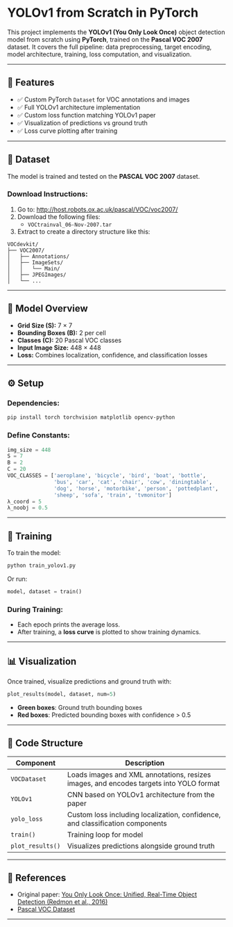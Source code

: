 # YOLOv1 from Scratch in PyTorch

This project implements the **YOLOv1 (You Only Look Once)** object detection model from scratch using **PyTorch**, trained on the **Pascal VOC 2007** dataset. It covers the full pipeline: data preprocessing, target encoding, model architecture, training, loss computation, and visualization.

---

## 📌 Features

- ✅ Custom PyTorch `Dataset` for VOC annotations and images  
- ✅ Full YOLOv1 architecture implementation  
- ✅ Custom loss function matching YOLOv1 paper  
- ✅ Visualization of predictions vs ground truth  
- ✅ Loss curve plotting after training  

---

## 📂 Dataset

The model is trained and tested on the **PASCAL VOC 2007** dataset.

### Download Instructions:

1. Go to: http://host.robots.ox.ac.uk/pascal/VOC/voc2007/
2. Download the following files:
   - `VOCtrainval_06-Nov-2007.tar`
3. Extract to create a directory structure like this:

```
VOCdevkit/
├── VOC2007/
│   ├── Annotations/
│   ├── ImageSets/
│   │   └── Main/
│   ├── JPEGImages/
│   └── ...
```

---

## 🧠 Model Overview

- **Grid Size (S):** 7 × 7
- **Bounding Boxes (B):** 2 per cell
- **Classes (C):** 20 Pascal VOC classes
- **Input Image Size:** 448 × 448
- **Loss:** Combines localization, confidence, and classification losses

---

## ⚙️ Setup

### Dependencies:

```bash
pip install torch torchvision matplotlib opencv-python
```

### Define Constants:

```python
img_size = 448
S = 7
B = 2
C = 20
VOC_CLASSES = ['aeroplane', 'bicycle', 'bird', 'boat', 'bottle',
               'bus', 'car', 'cat', 'chair', 'cow', 'diningtable',
               'dog', 'horse', 'motorbike', 'person', 'pottedplant',
               'sheep', 'sofa', 'train', 'tvmonitor']
λ_coord = 5
λ_noobj = 0.5
```

---

## 🚀 Training

To train the model:

```bash
python train_yolov1.py
```

Or run:

```python
model, dataset = train()
```

### During Training:

- Each epoch prints the average loss.
- After training, a **loss curve** is plotted to show training dynamics.

---

## 📊 Visualization

Once trained, visualize predictions and ground truth with:

```python
plot_results(model, dataset, num=5)
```

- **Green boxes**: Ground truth bounding boxes  
- **Red boxes**: Predicted bounding boxes with confidence > 0.5  

---

## 📎 Code Structure

| Component       | Description |
|----------------|-------------|
| `VOCDataset`   | Loads images and XML annotations, resizes images, and encodes targets into YOLO format |
| `YOLOv1`        | CNN based on YOLOv1 architecture from the paper |
| `yolo_loss`     | Custom loss including localization, confidence, and classification components |
| `train()`       | Training loop for model |
| `plot_results()`| Visualizes predictions alongside ground truth |

---

## 📖 References

- Original paper: [You Only Look Once: Unified, Real-Time Object Detection (Redmon et al., 2016)](https://arxiv.org/abs/1506.02640)
- [Pascal VOC Dataset](http://host.robots.ox.ac.uk/pascal/VOC/)

---






